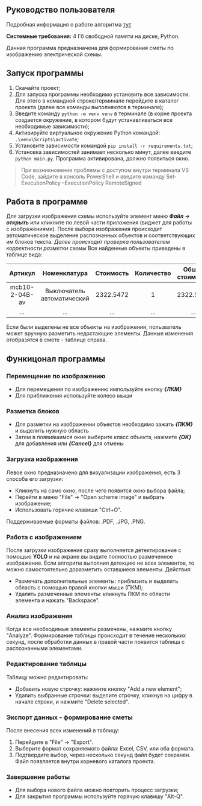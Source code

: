 ## Руководство пользователя

Подробная информация о работе алгоритма [тут](data)

**Системные требования:** 4 Гб свободной памяти на диске, Python.

Данная программа предназначена для формирования сметы по изображению электрической схемы.

## Запуск программы
1. Скачайте проект;
2. Для запуска программы необходимо установить все зависимости. Для этого в командной строке/терминале перейдите в каталог проекта (далее все команды выполняются в терминале); 
3. Введите команду `python -m venv venv` в терминале (в корне проекта создается окружение, в котором будут устанавливаться все необходимые зависимости);
4. Активируйте виртуальное окружение Python командой: `.\venv\Scripts\activate`;
5. Установите зависимости командой `pip install -r requirements.txt`;
6. Установка зависимостей занимает несколько минут, далее введите `python main.py`. Программа активирована, должно появиться окно.

> При возникновении проблемы с доступом внутри терминала VS Code, зайдите в консоль PowerShell и введите команду Set-ExecutionPolicy –ExecutionPolicy RemoteSigned

## Работа в программе 

Для загрузки изображения схемы используйте элемент меню ***Файл -> открыть*** или кликните по левой части приложения (виджет для работы с изображениями).
После выбора изображения происходит автоматическое выделение распознанных объектов и соответствующих им блоков текста. 
*Далее происходит проверка пользователем корректности разметки схемы* 
Все найденные объекты приведены в таблице вида:
 
| Артикул | Номенклатура | Стоимость | Количество | Общая стоимость
|:-----------:|:--------:|:----------:|:---------:|:---------:|
|     mcb10-2-04B-av      |     Выключатель автоматический    |      2322.5472     |      1     |2322.5472|
|     ...     |    ...   |     ...    |    ...       |    ...     |

Если были выделены не все объекты на изображении, пользватель может вручную разметить недостающие элементы. Данные изменения отобразятся в смете - таблице справа. 

## Функицонал программы 

### Перемещение по изображению
* Для перемещения по изображению импользуйте кнопку ***{ЛКМ}*** 
* Для приближения используйте колесо мыши

### Разметка блоков
* Для разметки на изображении объектов необходимо зажать ***{ПКМ}*** и выделить нужную область 
* Затем в появившимся окне выберите класс объекта, нажмите ***{OK}*** для добавления или ***{Cancel}*** для отмены

### Загрузка изображения
Левое окно предназначено для визуализации изображения, есть 3 способа его загрузки: 
* Кликнуть на само окно, после чего появится окно выбора файла;
* Перейти в меню "File" -> "Open scheme image" и выбрать изображение;
* Использовать горячие клавиши "Ctrl+O".

Поддерживаемые форматы файлов: .PDF, .JPG, .PNG.

### Работа с изображением
После загрузки изображения сразу выполняется детектирование с помощью **YOLO** и на экране вы видите 
полностью размеченное изображение. Если алгоритм выполнил детекцию не всех элементов, то можно самостоятельно 
доразметить оставшиеся элементы. Действия:  
* Размечать дополнительные элементы: приблизить и выделить область с помощью правой кнопки мыши (ПКМ);
* Удалять размеченные элементы: кликнуть ПКМ по области элемента и нажать "Backspace".

### Анализ изображения
Когда все необходимые элементы размечены, нажмите кнопку "Analyze". Формирование таблицы происходит в течение нескольких секунд, после обработки данных 
в правой части появится таблица с распознанными элементами.

### Редактирование таблицы
Таблицу можно редактировать:
* Добавить новую строчку: нажмите кнопку "Add a new element";
* Удалить выбранные строчки: выделите строчку, кликнув на цифру в начале строки, и нажмите "Delete selected".

### Экспорт данных - формирование сметы
После внесения всех изменений в таблицу:
1. Перейдите в "File" -> "Export".
2. Выберите формат сохраняемого файла: Excel, CSV, или оба формата.
3. Подтвердите выбор, через несколько секунд файл будет сохранен.
Файл появляется внутри корневого каталога проекта.

### Завершение работы
* Для выбора нового файла можно повторить процесс загрузки;
* Для закрытия программы используйте горячую клавишу "Alt-Q".
